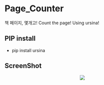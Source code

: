 # Page_Counter
책 페이지, 몇개고! Count the page! Using ursina!

## PIP install

- pip install ursina
 
## ScreenShot

<p align="center">
<img src="https://i.ibb.co/XVbjmHX/image.png"></img>
</p>
